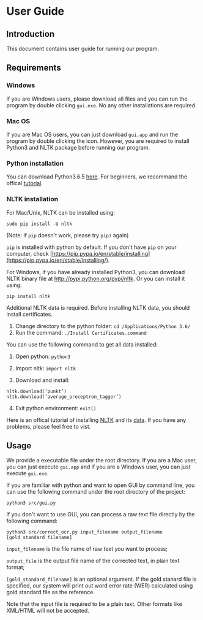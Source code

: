 # User Guide


## Introduction 

This document contains user guide for running our program. 



## Requirements

### Windows

If you are Windows users, please download all files and you can run the program by double clicking `gui.exe`. No any other installations are required. 

### Mac OS

If you are Mac OS users, you can just download `gui.app` and run the program by double clicking the icon. However, you are required to install Python3 and NLTK package before running our program.

### Python installation

You can download Python3.6.5 [here](https://www.python.org/downloads/release/python-365/). For beginners, we recommand the offical [tutorial](https://docs.python.org/3.6/tutorial/index.html).

### NLTK installation

For Mac/Unix, NLTK can be installed using:

```
sudo pip install -U nltk
```

(Note: if `pip` doesn't work, please try `pip3` again)

`pip` is installed with python by default. If you don't have `pip` on your computer, check [https://pip.pypa.io/en/stable/installing](https://pip.pypa.io/en/stable/installing/).

For Windows, if you have already installed Python3, you can download NLTK binary file at http://pypi.python.org/pypi/nltk. Or you can install it using:

```
pip install nltk
```

Additional NLTK data is required. Before installing NLTK data, you should install certificates. 

1. Change directory to the python folder: `cd /Applications/Python 3.6/`
2. Run the command: `./Install Certificates.command`

You can use the following command to get all data installed: 

1. Open python: `python3`

2. Import nltk: `import nltk`

3. Download and install: 
```
nltk.download(‘punkt’)
nltk.download(‘average_preceptron_tagger’)
```
4. Exit python environment: `exit()`

Here is an offical tutorial of installing [NLTK](https://www.nltk.org/install.html) and its [data](https://www.nltk.org/data.html). If you have any problems, please feel free to vist. 

## Usage

We provide a executable file under the root directory. If you are a Mac user, you can just execute `gui.app` and if you are a Windows user, you can just execute `gui.exe`. 

If you are familiar with python and want to open GUI by command line, you can use the following command under the root directory of the project: 

```
python3 src/gui.py
```

If you don't want to use GUI, you can process a raw text file directly by the following command: 

```
python3 src/correct_ocr.py input_filename output_filename [gold_standard_filename]
```
`input_filename` is the file name of raw text you want to process;

`output_file` is the output file name of the corrected text, in plain text format;

`[gold_standard_filename]` is an optional argument. If the gold stanard file is specified, our system will print out word error rate (WER) calculated using gold standard file as the reference. 

Note that the input file is required to be a plain text. Other formats like XML/HTML will not be accepted.
